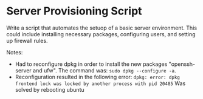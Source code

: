 # Server Provisioning Script

Write a script that automates the setuop of a basic server environment.
This could include installing necessary packages, configuring users, and setting up firewall rules.


Notes:
- Had to reconfigure dpkg in order to install the new packages "openssh-server and ufw". The command was: `sudo dpkg --configure -a`.
- Reconfiguration resulted in the following error:
`dpkg: error: dpkg frontend lock was locked by another process with pid 20485`
Was solved by rebooting ubuntu
